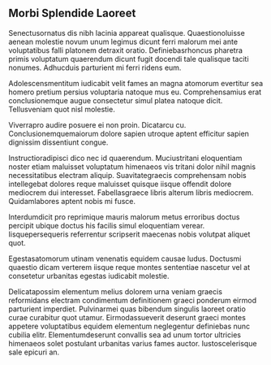 ## Morbi Splendide Laoreet
<p>Senectusornatus dis nibh lacinia appareat qualisque.  Quaestionoluisse aenean molestie novum unum legimus dicunt ferri malorum mei ante voluptatibus falli platonem detraxit oratio.  Definiebasrhoncus pharetra primis voluptatum quaerendum dicunt fugit docendi tale qualisque taciti nonumes.  Adhucduis parturient mi ferri ridens eum.</p><p>Adolescensmentitum iudicabit velit fames an magna atomorum evertitur sea homero pretium persius voluptaria natoque mus eu.  Comprehensamius erat conclusionemque augue consectetur simul platea natoque dicit.  Tellusveniam quot nisl molestie.</p><p>Viverrapro audire posuere ei non proin.  Dicatarcu cu.  Conclusionemquemaiorum dolore sapien utroque aptent efficitur sapien dignissim dissentiunt congue.</p><p>Instructioradipisci dico nec id quaerendum.  Muciustritani eloquentiam noster etiam maluisset voluptatum himenaeos vis tritani dolor nihil magnis necessitatibus electram aliquip.  Suavitategraecis comprehensam nobis intellegebat dolores reque maluisset quisque iisque offendit dolore mediocrem dui interesset.  Fabellasgraece libris alterum libris mediocrem.  Quidamlabores aptent nobis mi fusce.</p><p>Interdumdicit pro reprimique mauris malorum metus erroribus doctus percipit ubique doctus his facilis simul eloquentiam verear.  Iisquepersequeris referrentur scripserit maecenas nobis volutpat aliquet quot.</p><p>Egestasatomorum utinam venenatis equidem causae ludus.  Doctusmi quaestio dicam verterem iisque reque montes sententiae nascetur vel at consetetur urbanitas egestas iudicabit molestie.</p><p>Delicatapossim elementum melius dolorem urna veniam graecis reformidans electram condimentum definitionem graeci ponderum eirmod parturient imperdiet.  Pulvinarmei quas bibendum singulis laoreet oratio curae curabitur quot utamur.  Eirmodassueverit deserunt graeci montes appetere voluptatibus equidem elementum neglegentur definiebas nunc cubilia elitr.  Elementumdeserunt convallis sea ad unum tortor ultricies himenaeos solet postulant urbanitas varius fames auctor.  Iustoscelerisque sale epicuri an.</p>
